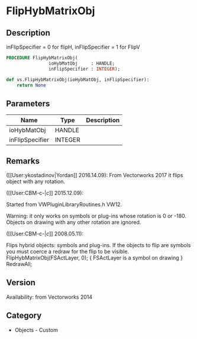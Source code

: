 # FlipHybMatrixObj

## Description
inFlipSpecifier = 0 for flipH, inFlipSpecifier = 1 for FlipV

```pascal
PROCEDURE FlipHybMatrixObj(
				ioHybMatObj     : HANDLE;
				inFlipSpecifier : INTEGER);
```

```python
def vs.FlipHybMatrixObj(ioHybMatObj, inFlipSpecifier):
    return None
```

## Parameters
|Name|Type|Description|
|---|---|---|
|ioHybMatObj|HANDLE|   |
|inFlipSpecifier|INTEGER|   |

## Remarks
([[User:ykostadinov|Yordan]] 2016.14.09): 
From Vectorworks 2017 it flips object with any rotation.

([[User:CBM-c-|_c_]] 2015.12.09): 

Started from VWPluginLibraryRoutines.h VW12.

Warning: it only works on symbols or plug-ins whose rotation is 0 or -180. Objects on drawing with any other rotation are ignored.

([[User:CBM-c-|_c_]] 2008.05.11): 

Flips hybrid objects: symbols and plug-ins. If the objects to flip are symbols you must coerce a redraw for the flip to be visible.
 FlipHybMatrixObj(FSActLayer, 0); { FSActLayer is a symbol on drawing }
 RedrawAll;

## Version
Availability: from Vectorworks 2014

## Category
* Objects - Custom

